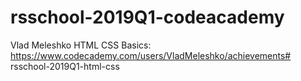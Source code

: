 # rsschool-2019Q1-codeacademy
Vlad Meleshko
HTML CSS Basics: https://www.codecademy.com/users/VladMeleshko/achievements# rsschool-2019Q1-html-css
